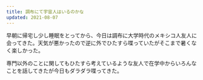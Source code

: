 ```yaml
---
title: 調布にて宇宙人はいるのかな
updated: 2021-08-07
---
```


早朝に帰宅し少し睡眠をとってから、今日は調布に大学時代のメキシコ人友人に会ってきた。天気が悪かったので逆に外でひたすら喋っていたがそこまで暑くなく楽しかった。

専門以外のことに関してもひたすら考えているような友人で在学中からいろんなことを話してきたが今日もダラダラ喋ってきた。
